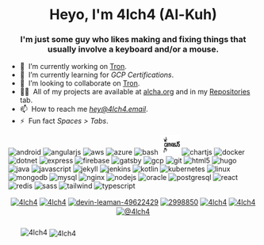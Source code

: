 <h1 align="center">Heyo, I'm 4lch4 (Al-Kuh)</h1>
<h3 align="center">I'm just some guy who likes making and fixing things that usually involve a keyboard and/or a mouse.</h3>

<!-- <p align="left"> <img src="https://komarev.com/ghpvc/?username=4lch4" alt="4lch4" /> </p> -->

<ul>
  <li>🔭&nbsp;&nbsp;I’m currently working on <a href="https://github.com/4lch4/Tron">Tron</a>.</li>
  <li>🌱&nbsp;&nbsp;I’m currently learning for <em>GCP Certifications</em>.</li>
  <li>👯&nbsp;&nbsp;I’m looking to collaborate on <a href="https://github.com/4lch4/Tron">Tron</a>.</li>
  <li>👨‍💻&nbsp;&nbsp;All of my projects are available at <a href="https://alcha.org">alcha.org</a> and in my <a href="https://github.com/4lch4?tab=repositories">Repositories</a> tab.</li>
  <li>📫&nbsp;&nbsp;How to reach me <em><a href="mailto:hey@4lch4.email">hey@4lch4.email</a></em>.</li>
  <li>⚡&nbsp;&nbsp;Fun fact <em>Spaces > Tabs</em>.</li>
</ul>

<p align="left"><img src="https://raw.githubusercontent.com/4lch4/Shared-Icons/main/svgs/android/android-original.svg" alt="android" width="40" height="40" /> <img src="https://raw.githubusercontent.com/4lch4/Shared-Icons/main/svgs/angularjs/angularjs-original.svg" alt="angularjs" width="40" height="40" /> <img src="https://raw.githubusercontent.com/4lch4/Shared-Icons/main/svgs/amazonwebservices/amazonwebservices-original-wordmark.svg" alt="aws" width="40" height="40" /> <img src="https://www.vectorlogo.zone/logos/microsoft_azure/microsoft_azure-icon.svg" alt="azure" width="40" height="40" /> <img src="https://www.vectorlogo.zone/logos/gnu_bash/gnu_bash-icon.svg" alt="bash" width="40" height="40" /> <img src="https://raw.githubusercontent.com/Hardik0307/Hardik0307/master/assets/canvasjs-charts.svg" alt="canvasjs" width="40" height="40" /> <img src="https://www.chartjs.org/media/logo-title.svg" alt="chartjs" width="40" height="40" /> <img src="https://raw.githubusercontent.com/4lch4/Shared-Icons/main/svgs/docker/docker-original-wordmark.svg" alt="docker" width="40" height="40" /> <img src="https://raw.githubusercontent.com/4lch4/Shared-Icons/main/svgs/dot-net/dot-net-original-wordmark.svg" alt="dotnet" width="40" height="40" /> <img src="https://raw.githubusercontent.com/4lch4/Shared-Icons/main/svgs/express/express-original-wordmark.svg" alt="express" width="40" height="40" /> <img src="https://www.vectorlogo.zone/logos/firebase/firebase-icon.svg" alt="firebase" width="40" height="40" /> <img src="https://www.vectorlogo.zone/logos/gatsbyjs/gatsbyjs-icon.svg" alt="gatsby" width="40" height="40" /> <img src="https://www.vectorlogo.zone/logos/google_cloud/google_cloud-icon.svg" alt="gcp" width="40" height="40" /> <img src="https://www.vectorlogo.zone/logos/git-scm/git-scm-icon.svg" alt="git" width="40" height="40" /> <img src="https://raw.githubusercontent.com/4lch4/Shared-Icons/main/svgs/html5/html5-original-wordmark.svg" alt="html5" width="40" height="40" /> <img src="https://api.iconify.design/logos-hugo.svg" alt="hugo" width="40" height="40" /> <img src="https://raw.githubusercontent.com/4lch4/Shared-Icons/main/svgs/java/java-original-wordmark.svg" alt="java" width="40" height="40" /> <img src="https://raw.githubusercontent.com/4lch4/Shared-Icons/main/svgs/javascript/javascript-original.svg" alt="javascript" width="40" height="40" /> <img src="https://www.vectorlogo.zone/logos/jekyllrb/jekyllrb-icon.svg" alt="jekyll" width="40" height="40" /> <img src="https://www.vectorlogo.zone/logos/jenkins/jenkins-icon.svg" alt="jenkins" width="40" height="40" /> <img src="https://www.vectorlogo.zone/logos/kotlinlang/kotlinlang-icon.svg" alt="kotlin" width="40" height="40" /> <img src="https://www.vectorlogo.zone/logos/kubernetes/kubernetes-icon.svg" alt="kubernetes" width="40" height="40" /> <img src="https://raw.githubusercontent.com/4lch4/Shared-Icons/main/svgs/linux/linux-original.svg" alt="linux" width="40" height="40" /> <img src="https://raw.githubusercontent.com/4lch4/Shared-Icons/main/svgs/mongodb/mongodb-original-wordmark.svg" alt="mongodb" width="40" height="40" /> <img src="https://raw.githubusercontent.com/4lch4/Shared-Icons/main/svgs/mysql/mysql-original-wordmark.svg" alt="mysql" width="40" height="40" /> <img src="https://raw.githubusercontent.com/4lch4/Shared-Icons/main/svgs/nginx/nginx-original.svg" alt="nginx" width="40" height="40" /> <img src="https://raw.githubusercontent.com/4lch4/Shared-Icons/main/svgs/nodejs/nodejs-original-wordmark.svg" alt="nodejs" width="40" height="40" /> <img src="https://raw.githubusercontent.com/4lch4/Shared-Icons/main/svgs/oracle/oracle-original.svg" alt="oracle" width="40" height="40" /> <img src="https://raw.githubusercontent.com/4lch4/Shared-Icons/main/svgs/postgresql/postgresql-original-wordmark.svg" alt="postgresql" width="40" height="40" /> <img src="https://raw.githubusercontent.com/4lch4/Shared-Icons/main/svgs/react/react-original-wordmark.svg" alt="react" width="40" height="40" /> <img src="https://raw.githubusercontent.com/4lch4/Shared-Icons/main/svgs/redis/redis-original-wordmark.svg" alt="redis" width="40" height="40" /> <img src="https://raw.githubusercontent.com/4lch4/Shared-Icons/main/svgs/sass/sass-original.svg" alt="sass" width="40" height="40" /> <img src="https://www.vectorlogo.zone/logos/tailwindcss/tailwindcss-icon.svg" alt="tailwind" width="40" height="40" /> <img src="https://raw.githubusercontent.com/4lch4/Shared-Icons/main/svgs/typescript/typescript-original.svg" alt="typescript" width="40" height="40" /></p>

<p align="center">
  <a href="https://dev.to/4lch4" target="blank"
    ><img
      align="center"
      src="https://raw.githubusercontent.com/4lch4/Shared-Icons/main/svgs/dev.to/dev-to.svg"
      alt="4lch4"
      height="30"
      width="30"
  /></a>
  <a href="https://twitter.com/4lch4" target="blank"
    ><img
      align="center"
      src="https://raw.githubusercontent.com/4lch4/Shared-Icons/main/svgs/twitter/twitter-original.svg"
      alt="4lch4"
      height="30"
      width="30"
  /></a>
  <a href="https://linkedin.com/in/devin-leaman-49622429" target="blank"
    ><img
      align="center"
      src="https://raw.githubusercontent.com/4lch4/Shared-Icons/main/svgs/linkedin/linkedin-original.svg"
      alt="devin-leaman-49622429"
      height="30"
      width="30"
  /></a>
  <a href="https://stackoverflow.com/users/2998850" target="blank"
    ><img
      align="center"
      src="https://raw.githubusercontent.com/4lch4/Shared-Icons/main/svgs/stackoverflow/stackoverflow.svg"
      alt="2998850"
      height="30"
      width="30"
  /></a>
  <a href="https://fb.com/4lch4" target="blank"
    ><img
      align="center"
      src="https://raw.githubusercontent.com/4lch4/Shared-Icons/main/svgs/facebook/facebook.svg"
      alt="4lch4"
      height="30"
      width="30"
  /></a>
  <a href="https://instagram.com/4lch4" target="blank"
    ><img
      align="center"
      src="https://raw.githubusercontent.com/4lch4/Shared-Icons/main/svgs/instagram/instagram.svg"
      alt="4lch4"
      height="30"
      width="30"
  /></a>
  <a href="https://medium.com/@4lch4" target="blank"
    ><img
      align="center"
      src="https://raw.githubusercontent.com/4lch4/Shared-Icons/main/svgs/medium/medium.svg"
      alt="@4lch4"
      height="30"
      width="30"
  /></a>
</p>

<p style="margin: 25px">
  <img
    align="left"
    src="https://github-readme-stats.vercel.app/api/top-langs/?username=4lch4&layout=compact&hide=html&theme=chartreuse-dark"
    alt="4lch4"
  />
</p>

<p style="margin: 25px">
  &nbsp;<img
    align="center"
    src="https://github-readme-stats.vercel.app/api?username=4lch4&show_icons=true&theme=chartreuse-dark"
    alt="4lch4"
  />
</p>
